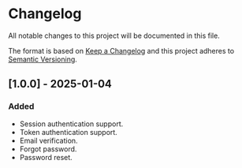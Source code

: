 # Changelog

All notable changes to this project will be documented in this file.

The format is based on [Keep a Changelog](http://keepachangelog.com/)
and this project adheres to [Semantic Versioning](http://semver.org/).

## [1.0.0] - 2025-01-04

### Added

- Session authentication support.
- Token authentication support.
- Email verification.
- Forgot password.
- Password reset.
